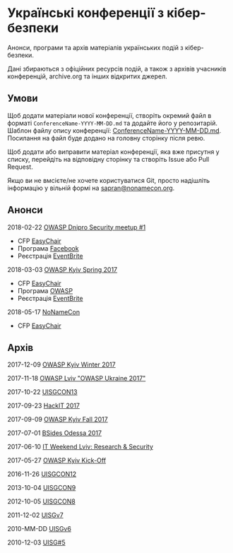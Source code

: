 # Українські конференції з кібер-безпеки
Анонси, програми та архів матеріалів українських подій з кібер-безпеки.

Дані збираються з офіційних ресурсів подій, а також з архівів учасників конференцій, archive.org та інших відкритих джерел.

## Умови 
Щоб додати матеріали нової конференції, створіть окремий файл в форматі `ConferenceName-YYYY-MM-DD.md` та додайте його у репозитарій. Шаблон файлу опису конференції: [ConferenceName-YYYY-MM-DD.md](ConferenceName-YYYY-MM-DD.md). Посилання на файл буде додано на головну сторінку після ревю.

Щоб додати або виправити матеріал конференції, яка вже присутня у списку, перейдіть на відповідну сторінку та створіть Issue або Pull Request.

Якщо ви не вмсієте/не хочете користуватися Git, просто надішліть інформацію у вільній формі на sapran@nonamecon.org.

## Анонси

2018-02-22	[OWASP Dnipro Security meetup #1](https://www.owasp.org/index.php/Dnipro)
- CFP [EasyChair](https://easychair.org/cfp/od_sm1_2018)
- Програма [Facebook](https://www.facebook.com/events/390549114729552/)
- Реєстрація [EventBrite](https://www.eventbrite.com/e/owasp-dnipro-security-meetup-1-tickets-41684751213)

2018-03-03	[OWASP Kyiv Spring 2017](https://www.owasp.org/index.php/Kyiv)
- CFP [EasyChair](https://easychair.org/cfp/OK-Q1-2018)
- Програма [OWASP](https://www.owasp.org/index.php/Kyiv#tab=Future_Events)
- Реєстрація [EventBrite](https://www.eventbrite.com/e/owasp-kyiv-meetup-spring-2018-tickets-41664807561)

2018-05-17	[NoNameCon](https://nonamecon.org)
- CFP [EasyChair](https://easychair.org/cfp/NNC2018)

## Архів

2017-12-09	[OWASP Kyiv Winter 2017](owaspkyiv-2017-12-02.md)

2017-11-18	[OWASP Lviv "OWASP Ukraine 2017"](owaspukraine-2017-11-18.md)

2017-10-22	[UISGCON13](uisgcon13-2017-20-22.md)

2017-09-23	[HackIT 2017](hackit-2017-09-23.md)

2017-09-09	[OWASP Kyiv Fall 2017](owaspkyiv-2017-09-09.md)

2017-07-01	[BSides Odessa 2017](bsidesodessa-2017-07-01.md)

2017-06-10	[IT Weekend Lviv: Research & Security](itweekendlviv-2017-06-10.md)

2017-05-27	[OWASP Kyiv Kick-Off](owaspkyiv-2017-05-27.md)

2016-11-26	[UISGCON12](uisgcon12-2016-11-26.md)

2013-10-04	[UISGCON9](uisgcon9-2013-10-04.md)

2012-10-05	[UISGCON8](uisgcon8-2012-10-05.md)

2011-12-02	[UISGv7](uisg7-2011-12-02.md)

2010-MM-DD	[UISGv6](uisg-6.md)

2010-12-03	[UISG#5](uisg5-2010-12-03.md)
